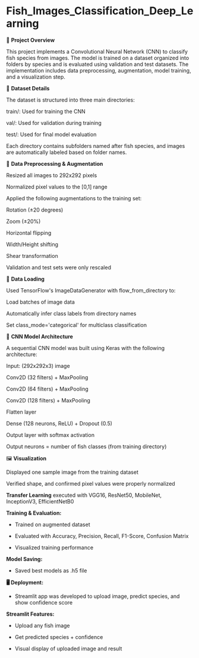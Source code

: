 # Fish_Images_Classification_Deep_Learning

📌 **Project Overview**

This project implements a Convolutional Neural Network (CNN) to classify fish species from images. The model is trained on a dataset organized into folders by species and is evaluated using validation and test datasets. The implementation includes data preprocessing, augmentation, model training, and a visualization step.

📁 **Dataset Details**

The dataset is structured into three main directories:

train/: Used for training the CNN

val/: Used for validation during training

test/: Used for final model evaluation

Each directory contains subfolders named after fish species, and images are automatically labeled based on folder names.

🧪 **Data Preprocessing & Augmentation**

Resized all images to 292x292 pixels

Normalized pixel values to the [0,1] range

Applied the following augmentations to the training set:

Rotation (±20 degrees)

Zoom (±20%)

Horizontal flipping

Width/Height shifting

Shear transformation

Validation and test sets were only rescaled

🔄 **Data Loading**

Used TensorFlow's ImageDataGenerator with flow_from_directory to:

Load batches of image data

Automatically infer class labels from directory names

Set class_mode='categorical' for multiclass classification

🧠 **CNN Model Architecture**

A sequential CNN model was built using Keras with the following architecture:

Input: (292x292x3) image

Conv2D (32 filters) + MaxPooling

Conv2D (64 filters) + MaxPooling

Conv2D (128 filters) + MaxPooling

Flatten layer

Dense (128 neurons, ReLU) + Dropout (0.5)

Output layer with softmax activation

Output neurons = number of fish classes (from training directory)

🖼️ **Visualization**

Displayed one sample image from the training dataset

Verified shape, and confirmed pixel values were properly normalized

**Transfer Learning** executed with VGG16, ResNet50, MobileNet, InceptionV3, EfficientNetB0

**Training & Evaluation:**

- Trained on augmented dataset
  
- Evaluated with Accuracy, Precision, Recall, F1-Score, Confusion Matrix
  
- Visualized training performance

**Model Saving:**

- Saved best models as .h5 file

**🖥️ Deployment:**

- Streamlit app was developed to upload image, predict species, and show confidence score

 **Streamlit Features:**
 
- Upload any fish image
  
- Get predicted species + confidence
  
- Visual display of uploaded image and result

